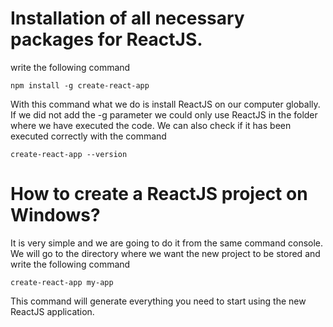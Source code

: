 










# Installation of all necessary packages for ReactJS.

write the following command

```
npm install -g create-react-app
```

With this command what we do is install ReactJS on our computer globally. If we did not add the -g parameter we could only use ReactJS in the folder where we have executed the code. We can also check if it has been executed correctly with the command

```
create-react-app --version
```

# How to create a ReactJS project on Windows?

It is very simple and we are going to do it from the same command console. We will go to the directory where we want the new project to be stored and write the following command

```
create-react-app my-app
```
This command will generate everything you need to start using the new ReactJS application.









